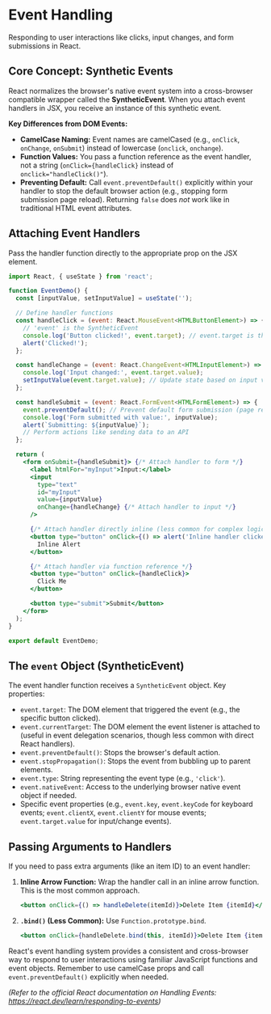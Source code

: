 # Event Handling

Responding to user interactions like clicks, input changes, and form submissions in React.

## Core Concept: Synthetic Events

React normalizes the browser's native event system into a cross-browser compatible wrapper called the **SyntheticEvent**. When you attach event handlers in JSX, you receive an instance of this synthetic event.

**Key Differences from DOM Events:**

*   **CamelCase Naming:** Event names are camelCased (e.g., `onClick`, `onChange`, `onSubmit`) instead of lowercase (`onclick`, `onchange`).
*   **Function Values:** You pass a function reference as the event handler, not a string (`onClick={handleClick}` instead of `onclick="handleClick()"`).
*   **Preventing Default:** Call `event.preventDefault()` explicitly within your handler to stop the default browser action (e.g., stopping form submission page reload). Returning `false` does *not* work like in traditional HTML event attributes.

## Attaching Event Handlers

Pass the handler function directly to the appropriate prop on the JSX element.

```jsx
import React, { useState } from 'react';

function EventDemo() {
  const [inputValue, setInputValue] = useState('');

  // Define handler functions
  const handleClick = (event: React.MouseEvent<HTMLButtonElement>) => {
    // 'event' is the SyntheticEvent
    console.log('Button clicked!', event.target); // event.target is the DOM node
    alert('Clicked!');
  };

  const handleChange = (event: React.ChangeEvent<HTMLInputElement>) => {
    console.log('Input changed:', event.target.value);
    setInputValue(event.target.value); // Update state based on input value
  };

  const handleSubmit = (event: React.FormEvent<HTMLFormElement>) => {
    event.preventDefault(); // Prevent default form submission (page reload)
    console.log('Form submitted with value:', inputValue);
    alert(`Submitting: ${inputValue}`);
    // Perform actions like sending data to an API
  };

  return (
    <form onSubmit={handleSubmit}> {/* Attach handler to form */}
      <label htmlFor="myInput">Input:</label>
      <input
        type="text"
        id="myInput"
        value={inputValue}
        onChange={handleChange} {/* Attach handler to input */}
      />

      {/* Attach handler directly inline (less common for complex logic) */}
      <button type="button" onClick={() => alert('Inline handler clicked!')}>
        Inline Alert
      </button>

      {/* Attach handler via function reference */}
      <button type="button" onClick={handleClick}>
        Click Me
      </button>

      <button type="submit">Submit</button>
    </form>
  );
}

export default EventDemo;
```

## The `event` Object (SyntheticEvent)

The event handler function receives a `SyntheticEvent` object. Key properties:

*   `event.target`: The DOM element that triggered the event (e.g., the specific button clicked).
*   `event.currentTarget`: The DOM element the event listener is attached to (useful in event delegation scenarios, though less common with direct React handlers).
*   `event.preventDefault()`: Stops the browser's default action.
*   `event.stopPropagation()`: Stops the event from bubbling up to parent elements.
*   `event.type`: String representing the event type (e.g., `'click'`).
*   `event.nativeEvent`: Access to the underlying browser native event object if needed.
*   Specific event properties (e.g., `event.key`, `event.keyCode` for keyboard events; `event.clientX`, `event.clientY` for mouse events; `event.target.value` for input/change events).

## Passing Arguments to Handlers

If you need to pass extra arguments (like an item ID) to an event handler:

1.  **Inline Arrow Function:** Wrap the handler call in an inline arrow function. This is the most common approach.
    ```jsx
    <button onClick={() => handleDelete(itemId)}>Delete Item {itemId}</button>
    ```
2.  **`.bind()` (Less Common):** Use `Function.prototype.bind`.
    ```jsx
    <button onClick={handleDelete.bind(this, itemId)}>Delete Item {itemId}</button>
    ```

React's event handling system provides a consistent and cross-browser way to respond to user interactions using familiar JavaScript functions and event objects. Remember to use camelCase props and call `event.preventDefault()` explicitly when needed.

*(Refer to the official React documentation on Handling Events: https://react.dev/learn/responding-to-events)*